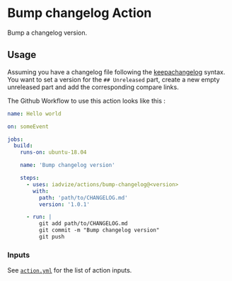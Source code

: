 Bump changelog Action
======================================

Bump a changelog version.

## Usage

Assuming you have a changelog file following the [keepachangelog](https://keepachangelog.com/en/1.0.0/) syntax.
You want to set a version for the `## Unreleased` part, create a new empty unreleased part and add the
corresponding compare links.

The Github Workflow to use this action looks like this : 

```yaml
name: Hello world

on: someEvent 

jobs:
  build:
    runs-on: ubuntu-18.04

    name: 'Bump changelog version'

    steps:
      - uses: iadvize/actions/bump-changelog@<version>
        with:
          path: 'path/to/CHANGELOG.md' 
          version: '1.0.1' 

      - run: |
          git add path/to/CHANGELOG.md
          git commit -m "Bump changelog version"
          git push
```

### Inputs

See [`action.yml`](./action.yml) for the list of action inputs.


